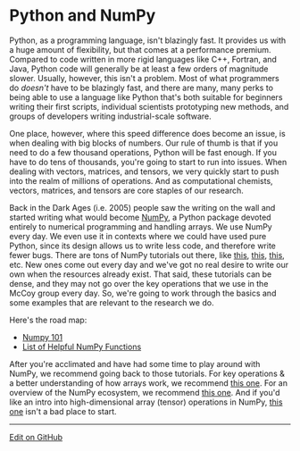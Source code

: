 # Python and NumPy

Python, as a programming language, isn't blazingly fast. It provides us with a huge amount of flexibility, but that comes at a performance premium.
Compared to code written in more rigid languages like C++, Fortran, and Java, Python code will generally be at least a few orders of magnitude slower.
Usually, however, this isn't a problem.
Most of what programmers do _doesn't_ have to be blazingly fast, and there are many, many perks to being able to use a language like Python that's both suitable for beginners writing their first scripts, individual scientists prototyping new methods, and groups of developers writing industrial-scale software.

One place, however, where this speed difference does become an issue, is when dealing with big blocks of numbers. 
Our rule of thumb is that if you need to do a few thousand operations, Python will be fast enough. If you have to do tens of thousands, you're going to start to run into issues.
When dealing with vectors, matrices, and tensors, we very quickly start to push into the realm of millions of operations.
And as computational chemists, vectors, matrices, and tensors are core staples of our research.

Back in the Dark Ages (i.e. 2005) people saw the writing on the wall and started writing what would become [NumPy](https://numpy.org/), a Python package devoted entirely to numerical programming and handling arrays.
We use NumPy every day. We even use it in contexts where we could have used pure Python, since its design allows us to write less code, and therefore write fewer bugs.
There are tons of NumPy tutorials out there, like [this](https://numpy.org/devdocs/user/quickstart.html), [this](https://towardsdatascience.com/the-ultimate-beginners-guide-to-numpy-f5a2f99aef54), [this](https://cs231n.github.io/python-numpy-tutorial/), etc.
New ones come out every day and we've got no real desire to write our own when the resources already exist.
That said, these tutorials can be dense, and they may not go over the key operations that we use in the McCoy group every day. 
So, we're going to work through the basics and some examples that are relevant to the research we do.

Here's the road map:
* [Numpy 101](numpy101.md)
* [List of Helpful NumPy Functions](numpyFunctions.md)

After you're acclimated and have had some time to play around with NumPy, we recommend going back to those tutorials.
For key operations & a better understanding of how arrays work, we recommend [this one](https://github.com/bonn0062/GSoD/blob/master/absolute_beginners.rst).
For an overview of the NumPy ecosystem, we recommend [this one](https://numpy.org/devdocs/user/quickstart.html).
And if you'd like an intro into high-dimensional array (tensor) operations in NumPy, [this one](https://machinelearningmastery.com/introduction-to-tensors-for-machine-learning/) isn't a bad place to start.

---
[Edit on GitHub](https://github.com/McCoyGroup/References/edit/gh-pages/McCoy%20Group%20Code%20Academy/NumPy/index.md)
